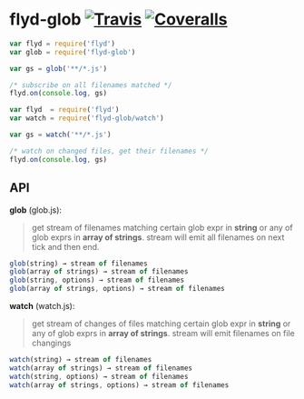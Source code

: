 # flyd-glob [![Travis](https://img.shields.io/travis/StreetStrider/flyd-glob.svg?style=flat-square)](https://travis-ci.org/StreetStrider/flyd-glob) [![Coveralls](https://img.shields.io/coveralls/StreetStrider/flyd-glob.svg?style=flat-square)](https://coveralls.io/github/StreetStrider/flyd-glob)

```js
var flyd = require('flyd')
var glob = require('flyd-glob')

var gs = glob('**/*.js')

/* subscribe on all filenames matched */
flyd.on(console.log, gs)
```

```js
var flyd  = require('flyd')
var watch = require('flyd-glob/watch')

var gs = watch('**/*.js')

/* watch on changed files, get their filenames */
flyd.on(console.log, gs)
```

## API

**glob** (glob.js):

> get stream of filenames matching certain glob expr in **string** or any
of glob exprs in **array of strings**. stream will emit all filenames on next tick and then end.

```js
glob(string) → stream of filenames
glob(array of strings) → stream of filenames
glob(string, options) → stream of filenames
glob(array of strings, options) → stream of filenames
```

**watch** (watch.js):

> get stream of changes of files matching certain glob expr in **string** or any
of glob exprs in **array of strings**. stream will emit filenames on file changings

```js
watch(string) → stream of filenames
watch(array of strings) → stream of filenames
watch(string, options) → stream of filenames
watch(array of strings, options) → stream of filenames
```
